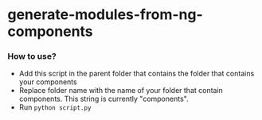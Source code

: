 # generate-modules-from-ng-components
### How to use?
* Add this script in the parent folder that contains the folder that contains your components
* Replace folder name with the name of your folder that contain components. This string is currently "components".
* Run `python script.py`